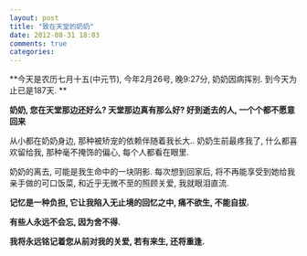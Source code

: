 ```yaml
---
layout: post
title: "致在天堂的奶奶"
date: 2012-08-31 18:03
comments: true
categories: 
---
```


**今天是农历七月十五(中元节), 今年2月26号, 晚9:27分, 奶奶因病挥别. 
到今天为止已是187天. **

**奶奶, 您在天堂那边还好么? 天堂那边真有那么好? 好到逝去的人, 一个个都不愿意回来**

从小都在奶奶身边, 那种被矫宠的依赖伴随着我长大.. 
奶奶生前最疼我了, 什么都喜欢留给我, 那种毫不掩饰的偏心, 每个人都看在眼里.

奶奶的离去, 可能是我生命中的一块阴影. 每次想到回家后, 将不再能享受到她给我亲手做的可口饭菜, 和近乎无微不至的照顾关爱, 我就眼泪直流.

**记忆是一种负担, 它让我陷入无止境的回忆之中, 痛不欲生, 不能自拔.**


**有些人永远不会忘, 因为舍不得.**


**我将永远铭记着您从前对我的关爱, 若有来生, 还将重逢.** 
